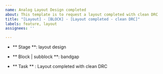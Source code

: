 ```yaml
---
name: Analog Layout Design completed
about: This template is to request a layout completed with clean DRC
title: "[Layout] - [BLOCK] - [Layout completed - clean DRC]"
labels: feature, layout
assignees: ''

---
```


- ** Stage **: layout design

- ** Block | subblock **: bandgap

- ** Task ** : Layout completed with clean DRC
